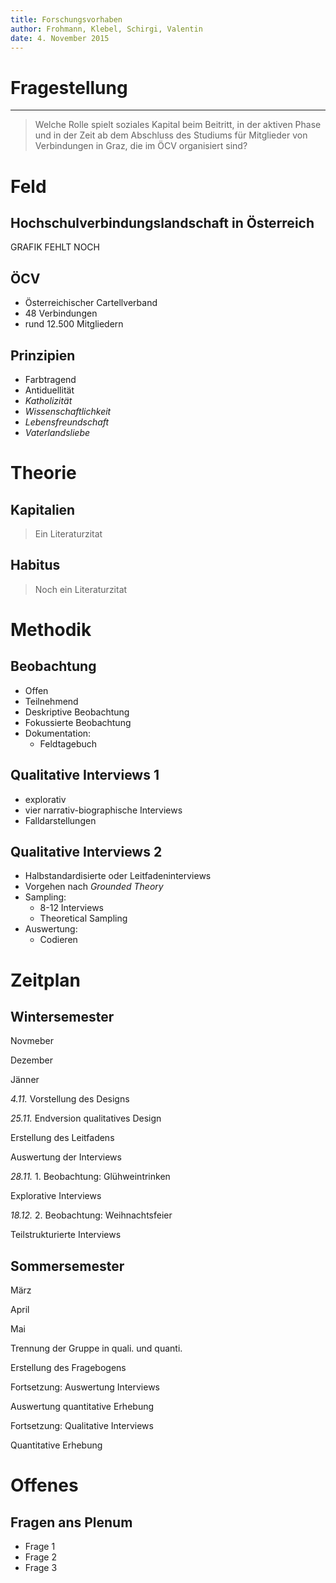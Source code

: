 ```yaml
---
title: Forschungsvorhaben
author: Frohmann, Klebel, Schirgi, Valentin
date: 4. November 2015
---
```


# Fragestellung

--------

> Welche Rolle spielt soziales Kapital beim Beitritt, in der aktiven Phase und in der Zeit ab dem Abschluss des Studiums für Mitglieder von Verbindungen in Graz, die im ÖCV organisiert sind?


# Feld
## Hochschulverbindungslandschaft in Österreich

GRAFIK FEHLT NOCH

## ÖCV

- Österreichischer Cartellverband
- 48 Verbindungen
- rund 12.500 Mitgliedern

## Prinzipien

- Farbtragend
- Antiduellität
- *Katholizität*
- *Wissenschaftlichkeit*
- *Lebensfreundschaft*
- *Vaterlandsliebe*


# Theorie
## Kapitalien
> Ein Literaturzitat


## Habitus
> Noch ein Literaturzitat


# Methodik
## Beobachtung

- Offen
- Teilnehmend
- Deskriptive Beobachtung
- Fokussierte Beobachtung
- Dokumentation:
    + Feldtagebuch

## Qualitative Interviews 1

- explorativ
- vier narrativ-biographische Interviews
- Falldarstellungen

## Qualitative Interviews 2

- Halbstandardisierte oder Leitfadeninterviews
- Vorgehen nach *Grounded Theory*
- Sampling:
    + 8-12 Interviews
    + Theoretical Sampling
- Auswertung:
    + Codieren


# Zeitplan
## Wintersemester

<div id="base">
<div id="line"></div>
<div id="nov_dez"></div>
<div id="dez_jan"></div>
<p id="nov">Novmeber</p>
<p id="dez">Dezember</p>
<p id="jan">Jänner</p>
<p class="fragment design" data-fragment-index="2" id="design"><i>4.11.</i> Vorstellung des Designs</p>
<p class="fragment design" data-fragment-index="2" id="design_ende"><i>25.11.</i> Endversion qualitatives Design</p>

<p class="fragment design" data-fragment-index="2" id="design_leitfaden">Erstellung des Leitfadens</p>

<p class="fragment design" data-fragment-index="2" id="auswertung_interviews">Auswertung der Interviews</p>

<p class="fragment field" data-fragment-index="3" id="beobachtung_1"><i>28.11.</i> 1. Beobachtung: Glühweintrinken</p>

<p class="fragment field" data-fragment-index="3" id="interviews_1">Explorative Interviews</p>

<p class="fragment field" data-fragment-index="3" id="beobachtung_2"><i>18.12.</i> 2. Beobachtung: Weihnachtsfeier</p>

<p class="fragment field" data-fragment-index="3" id="interviews_2">Teilstrukturierte Interviews</p>

</div>


## Sommersemester

<div id="base">
<div id="line"></div>
<div id="nov_dez"></div>
<div id="dez_jan"></div>
<p id="nov">März</p>
<p id="april">April</p>
<p id="jan">Mai</p>

<p class="fragment design" data-fragment-index="2" id="trennung">Trennung der Gruppe in quali. und quanti.</p>

<p class="fragment design" data-fragment-index="2" id="fragebogen">Erstellung des Fragebogens</p>

<p class="fragment design" data-fragment-index="2" id="auswertung_interviews_2">Fortsetzung: Auswertung Interviews</p>

<p class="fragment design" data-fragment-index="2" id="auswertung_quant">Auswertung quantitative Erhebung</p>

<p class="fragment field" data-fragment-index="3" id="interviews_3">Fortsetzung: Qualitative Interviews</p>

<p class="fragment field" data-fragment-index="3" id="erhebung_fragebogen">Quantitative Erhebung</p>

</div>



# Offenes
## Fragen ans Plenum

- Frage 1
- Frage 2
- Frage 3


<!-- To change keyboard bindings for remote presentation tool:
keyboard: {
    39: 'next',
    37: 'prev'
}
 -->
